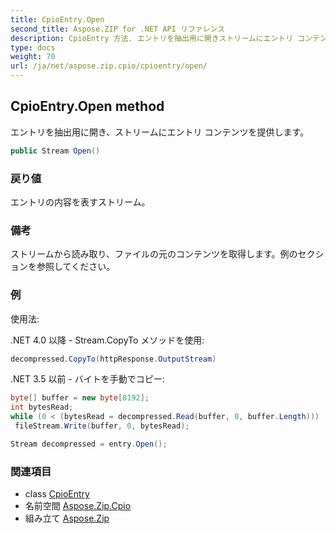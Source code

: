 ```yaml
---
title: CpioEntry.Open
second_title: Aspose.ZIP for .NET API リファレンス
description: CpioEntry 方法. エントリを抽出用に開きストリームにエントリ コンテンツを提供します
type: docs
weight: 70
url: /ja/net/aspose.zip.cpio/cpioentry/open/
---
```

## CpioEntry.Open method

エントリを抽出用に開き、ストリームにエントリ コンテンツを提供します。

```csharp
public Stream Open()
```

### 戻り値

エントリの内容を表すストリーム。

### 備考

ストリームから読み取り、ファイルの元のコンテンツを取得します。例のセクションを参照してください。

### 例

使用法:

.NET 4.0 以降 - Stream.CopyTo メソッドを使用:

```csharp
decompressed.CopyTo(httpResponse.OutputStream)
```

.NET 3.5 以前 - バイトを手動でコピー:

```csharp
byte[] buffer = new byte[8192];
int bytesRead;
while (0 < (bytesRead = decompressed.Read(buffer, 0, buffer.Length)))
 fileStream.Write(buffer, 0, bytesRead);
```

```csharp
Stream decompressed = entry.Open();
```

### 関連項目

* class [CpioEntry](../)
* 名前空間 [Aspose.Zip.Cpio](../../cpioentry/)
* 組み立て [Aspose.Zip](../../../)



